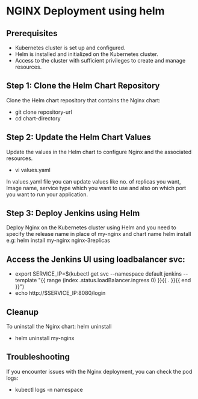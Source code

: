 # NGINX Deployment using helm

## Prerequisites
- Kubernetes cluster is set up and configured.
- Helm is installed and initialized on the Kubernetes cluster.
- Access to the cluster with sufficient privileges to create and manage resources.

## Step 1: Clone the Helm Chart Repository
Clone the Helm chart repository that contains the Nginx chart:
-  git clone repository-url
-  cd chart-directory

## Step 2: Update the Helm Chart Values
Update the values in the Helm chart to configure Nginx and the associated resources.
- vi values.yaml

In values.yaml file you can update values like no. of replicas you want, Image name, service type which you want to use and also on which port you want to run your application.

## Step 3: Deploy Jenkins using Helm
Deploy Nginx on the Kubernetes cluster using Helm and you need to specify the release name in place of my-nginx and chart name
helm install <release-name> <chart-name>
e.g:
helm install my-nginx nginx-3replicas

## Access the Jenkins UI using loadbalancer svc:
- export SERVICE_IP=$(kubectl get svc --namespace default jenkins --template "{{ range (index .status.loadBalancer.ingress 0) }}{{ . }}{{ end }}")
- echo http://$SERVICE_IP:8080/login

## Cleanup
To uninstall the Nginx chart:
helm uninstall <release-name>
- helm uninstall my-nginx

## Troubleshooting
If you encounter issues with the Nginx deployment, you can check the pod logs:
- kubectl logs <pod-name> -n namespace
